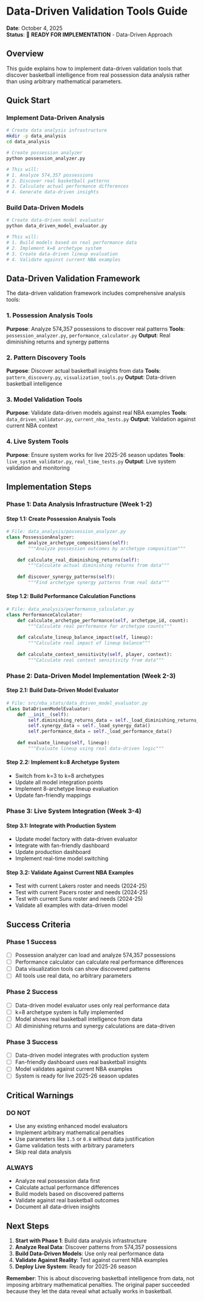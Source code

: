 # Data-Driven Validation Tools Guide

**Date**: October 4, 2025  
**Status**: 🎯 **READY FOR IMPLEMENTATION** - Data-Driven Approach

## Overview

This guide explains how to implement data-driven validation tools that discover basketball intelligence from real possession data analysis rather than using arbitrary mathematical parameters.

## Quick Start

### Implement Data-Driven Analysis

```bash
# Create data analysis infrastructure
mkdir -p data_analysis
cd data_analysis

# Create possession analyzer
python possession_analyzer.py

# This will:
# 1. Analyze 574,357 possessions
# 2. Discover real basketball patterns
# 3. Calculate actual performance differences
# 4. Generate data-driven insights
```

### Build Data-Driven Models

```bash
# Create data-driven model evaluator
python data_driven_model_evaluator.py

# This will:
# 1. Build models based on real performance data
# 2. Implement k=8 archetype system
# 3. Create data-driven lineup evaluation
# 4. Validate against current NBA examples
```

## Data-Driven Validation Framework

The data-driven validation framework includes comprehensive analysis tools:

### 1. Possession Analysis Tools
**Purpose**: Analyze 574,357 possessions to discover real patterns
**Tools**: `possession_analyzer.py`, `performance_calculator.py`
**Output**: Real diminishing returns and synergy patterns

### 2. Pattern Discovery Tools
**Purpose**: Discover actual basketball insights from data
**Tools**: `pattern_discovery.py`, `visualization_tools.py`
**Output**: Data-driven basketball intelligence

### 3. Model Validation Tools
**Purpose**: Validate data-driven models against real NBA examples
**Tools**: `data_driven_validator.py`, `current_nba_tests.py`
**Output**: Validation against current NBA context

### 4. Live System Tools
**Purpose**: Ensure system works for live 2025-26 season updates
**Tools**: `live_system_validator.py`, `real_time_tests.py`
**Output**: Live system validation and monitoring

## Implementation Steps

### Phase 1: Data Analysis Infrastructure (Week 1-2)

#### Step 1.1: Create Possession Analysis Tools
```python
# File: data_analysis/possession_analyzer.py
class PossessionAnalyzer:
    def analyze_archetype_compositions(self):
        """Analyze possession outcomes by archetype composition"""
        
    def calculate_real_diminishing_returns(self):
        """Calculate actual diminishing returns from data"""
        
    def discover_synergy_patterns(self):
        """Find archetype synergy patterns from real data"""
```

#### Step 1.2: Build Performance Calculation Functions
```python
# File: data_analysis/performance_calculator.py
class PerformanceCalculator:
    def calculate_archetype_performance(self, archetype_id, count):
        """Calculate real performance for archetype counts"""
        
    def calculate_lineup_balance_impact(self, lineup):
        """Calculate real impact of lineup balance"""
        
    def calculate_context_sensitivity(self, player, context):
        """Calculate real context sensitivity from data"""
```

### Phase 2: Data-Driven Model Implementation (Week 2-3)

#### Step 2.1: Build Data-Driven Model Evaluator
```python
# File: src/nba_stats/data_driven_model_evaluator.py
class DataDrivenModelEvaluator:
    def __init__(self):
        self.diminishing_returns_data = self._load_diminishing_returns_data()
        self.synergy_data = self._load_synergy_data()
        self.performance_data = self._load_performance_data()
    
    def evaluate_lineup(self, lineup):
        """Evaluate lineup using real data-driven logic"""
```

#### Step 2.2: Implement k=8 Archetype System
- Switch from k=3 to k=8 archetypes
- Update all model integration points
- Implement 8-archetype lineup evaluation
- Update fan-friendly mappings

### Phase 3: Live System Integration (Week 3-4)

#### Step 3.1: Integrate with Production System
- Update model factory with data-driven evaluator
- Integrate with fan-friendly dashboard
- Update production dashboard
- Implement real-time model switching

#### Step 3.2: Validate Against Current NBA Examples
- Test with current Lakers roster and needs (2024-25)
- Test with current Pacers roster and needs (2024-25)
- Test with current Suns roster and needs (2024-25)
- Validate all examples with data-driven model

## Success Criteria

### Phase 1 Success
- [ ] Possession analyzer can load and analyze 574,357 possessions
- [ ] Performance calculator can calculate real performance differences
- [ ] Data visualization tools can show discovered patterns
- [ ] All tools use real data, no arbitrary parameters

### Phase 2 Success
- [ ] Data-driven model evaluator uses only real performance data
- [ ] k=8 archetype system is fully implemented
- [ ] Model shows real basketball intelligence from data
- [ ] All diminishing returns and synergy calculations are data-driven

### Phase 3 Success
- [ ] Data-driven model integrates with production system
- [ ] Fan-friendly dashboard uses real basketball insights
- [ ] Model validates against current NBA examples
- [ ] System is ready for live 2025-26 season updates

## Critical Warnings

### DO NOT
- Use any existing enhanced model evaluators
- Implement arbitrary mathematical penalties
- Use parameters like `1.5` or `0.8` without data justification
- Game validation tests with arbitrary parameters
- Skip real data analysis

### ALWAYS
- Analyze real possession data first
- Calculate actual performance differences
- Build models based on discovered patterns
- Validate against real basketball outcomes
- Document all data-driven insights

## Next Steps

1. **Start with Phase 1**: Build data analysis infrastructure
2. **Analyze Real Data**: Discover patterns from 574,357 possessions
3. **Build Data-Driven Models**: Use only real performance data
4. **Validate Against Reality**: Test against current NBA examples
5. **Deploy Live System**: Ready for 2025-26 season

**Remember**: This is about discovering basketball intelligence from data, not imposing arbitrary mathematical penalties. The original paper succeeded because they let the data reveal what actually works in basketball.